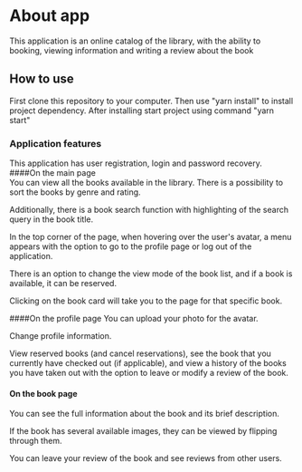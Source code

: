 # About app 
This application is an online catalog of the library, with the ability to booking, viewing information and writing a review about the book 

## How to use  
 First clone this repository to your computer.
Then use "yarn install" to install project dependency. After installing start project using command "yarn start"

### Application features 
This application has user registration, login and password recovery.  
####On the main page   
You can view all the books available in the library. There is a possibility to sort the books by genre and rating.   

Additionally, there is a book search function with highlighting of the search query in the book title.    

In the top corner of the page, when hovering over the user's avatar, a menu appears with the option to go to the profile page or log out of the application.    

There is an option to change the view mode of the book list, and if a book is available, it can be reserved.  

Clicking on the book card will take you to the page for that specific book.  

####On the profile page
You can upload your photo for the avatar.  

Change profile information.  

View reserved books (and cancel reservations), see the book that you currently have checked out (if applicable), and view a history of the books you have taken out with the option to leave or modify a review of the book.

#### On the book page
You can see the full information about the book and its brief description.   

If the book has several available images, they can be viewed by flipping through them.  

You can leave your review of the book and see reviews from other users.



